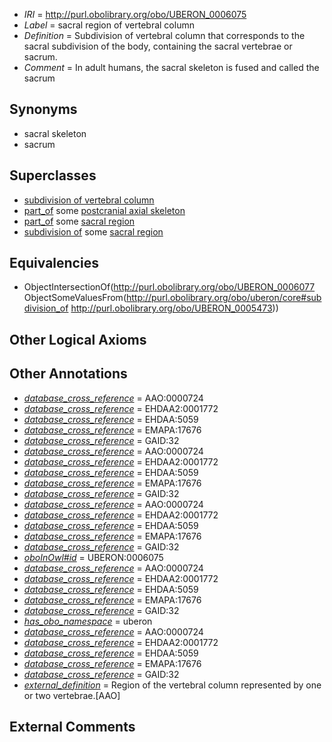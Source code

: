  * *IRI* = http://purl.obolibrary.org/obo/UBERON_0006075
 * *Label* = sacral region of vertebral column
 * *Definition* = Subdivision of vertebral column that corresponds to the sacral subdivision of the body, containing the sacral vertebrae or sacrum.
 * *Comment* = In adult humans, the sacral skeleton is fused and called the sacrum

## Synonyms

 * sacral skeleton
 * sacrum

## Superclasses

 * [subdivision of vertebral column](../../UBERON/77/UBERON_0006077.md)
 * [part_of](../../BFO/50/BFO_0000050.md) some [postcranial axial skeleton](../../UBERON/90/UBERON_0002090.md)
 * [part_of](../../BFO/50/BFO_0000050.md) some [sacral region](../../UBERON/73/UBERON_0005473.md)
 * [subdivision of](../../core#subdivision/of/core#subdivision_of.md) some [sacral region](../../UBERON/73/UBERON_0005473.md)

## Equivalencies

 * ObjectIntersectionOf(<http://purl.obolibrary.org/obo/UBERON_0006077> ObjectSomeValuesFrom(<http://purl.obolibrary.org/obo/uberon/core#subdivision_of> <http://purl.obolibrary.org/obo/UBERON_0005473>))

## Other Logical Axioms


## Other Annotations

 * *[database_cross_reference](../../ef/oboInOwl#hasDbXref.md)* = AAO:0000724
 * *[database_cross_reference](../../ef/oboInOwl#hasDbXref.md)* = EHDAA2:0001772
 * *[database_cross_reference](../../ef/oboInOwl#hasDbXref.md)* = EHDAA:5059
 * *[database_cross_reference](../../ef/oboInOwl#hasDbXref.md)* = EMAPA:17676
 * *[database_cross_reference](../../ef/oboInOwl#hasDbXref.md)* = GAID:32
 * *[database_cross_reference](../../ef/oboInOwl#hasDbXref.md)* = AAO:0000724
 * *[database_cross_reference](../../ef/oboInOwl#hasDbXref.md)* = EHDAA2:0001772
 * *[database_cross_reference](../../ef/oboInOwl#hasDbXref.md)* = EHDAA:5059
 * *[database_cross_reference](../../ef/oboInOwl#hasDbXref.md)* = EMAPA:17676
 * *[database_cross_reference](../../ef/oboInOwl#hasDbXref.md)* = GAID:32
 * *[database_cross_reference](../../ef/oboInOwl#hasDbXref.md)* = AAO:0000724
 * *[database_cross_reference](../../ef/oboInOwl#hasDbXref.md)* = EHDAA2:0001772
 * *[database_cross_reference](../../ef/oboInOwl#hasDbXref.md)* = EHDAA:5059
 * *[database_cross_reference](../../ef/oboInOwl#hasDbXref.md)* = EMAPA:17676
 * *[database_cross_reference](../../ef/oboInOwl#hasDbXref.md)* = GAID:32
 * *[oboInOwl#id](../../id/oboInOwl#id.md)* = UBERON:0006075
 * *[database_cross_reference](../../ef/oboInOwl#hasDbXref.md)* = AAO:0000724
 * *[database_cross_reference](../../ef/oboInOwl#hasDbXref.md)* = EHDAA2:0001772
 * *[database_cross_reference](../../ef/oboInOwl#hasDbXref.md)* = EHDAA:5059
 * *[database_cross_reference](../../ef/oboInOwl#hasDbXref.md)* = EMAPA:17676
 * *[database_cross_reference](../../ef/oboInOwl#hasDbXref.md)* = GAID:32
 * *[has_obo_namespace](../../ce/oboInOwl#hasOBONamespace.md)* = uberon
 * *[database_cross_reference](../../ef/oboInOwl#hasDbXref.md)* = AAO:0000724
 * *[database_cross_reference](../../ef/oboInOwl#hasDbXref.md)* = EHDAA2:0001772
 * *[database_cross_reference](../../ef/oboInOwl#hasDbXref.md)* = EHDAA:5059
 * *[database_cross_reference](../../ef/oboInOwl#hasDbXref.md)* = EMAPA:17676
 * *[database_cross_reference](../../ef/oboInOwl#hasDbXref.md)* = GAID:32
 * *[external_definition](../../UBPROP/01/UBPROP_0000001.md)* = Region of the vertebral column represented by one or two vertebrae.[AAO]

## External Comments

